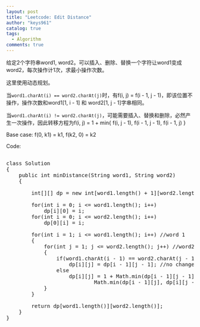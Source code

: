 ```yaml
---
layout: post
title: "Leetcode: Edit Distance"
author: "keys961"
catalog: true
tags:
  - Algorithm
comments: true
---
```


给定2个字符串word1, word2。可以插入、删除、替换一个字符让word1变成word2，每次操作计1次，求最小操作次数。

这里使用动态规划。

当``word1.charAt(i) == word2.charAt(j)``时，有f(i, j) = f(i - 1, j - 1)，即该位置不操作，操作次数和word1[1, i - 1] 和 word2[1, j - 1]字串相同。

当``word1.charAt(i) != word2.charAt(j)``，可能需要插入、替换和删除，必然产生一次操作，因此转移方程为f(i, j) = 1 + min{ f(i, j - 1), f(i - 1, j - 1), f(i - 1, j) }

Base case: f(0, k1) = k1, f(k2, 0) = k2

Code: 

<pre>

class Solution 
{
​    public int minDistance(String word1, String word2)
​    {
​       
        int[][] dp = new int[word1.length() + 1][word2.length() + 1];
        
        for(int i = 0; i <= word1.length(); i++)
            dp[i][0] = i;
        for(int i = 0; i <= word2.length(); i++)
            dp[0][i] = i;
        
        for(int i = 1; i <= word1.length(); i++) //word 1
        {
            for(int j = 1; j <= word2.length(); j++) //word2
            {
                if(word1.charAt(i - 1) == word2.charAt(j - 1))
                    dp[i][j] = dp[i - 1][j - 1]; //no change
                else
                    dp[i][j] = 1 + Math.min(dp[i - 1][j - 1], 
                            Math.min(dp[i - 1][j], dp[i][j - 1])); //min of replace, delete, insert
            }
        }
    
        return dp[word1.length()][word2.length()];
    }
}

</pre>